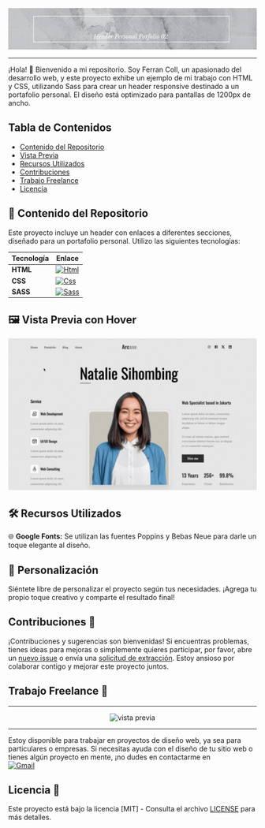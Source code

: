 <div align="center">
  <img src="banner-principal.gif" alt="Banner">
</div>

---

¡Hola! 👋 Bienvenido a mi repositorio. Soy Ferran Coll, un apasionado del desarrollo web, y este proyecto exhibe un ejemplo de mi trabajo con HTML y CSS, utilizando Sass para crear un header responsive destinado a un portafolio personal. El diseño está optimizado para pantallas de 1200px de ancho.

## Tabla de Contenidos
- [Contenido del Repositorio](src)
- [Vista Previa](vista-previa.png)
- [Recursos Utilizados](https://fonts.google.com/)
- [Contribuciones](https://github.com/notifications)
- [Trabajo Freelance](mailto:ferrancolllopez@gmail.com)
- [Licencia](LICENCIA)

## 📁 Contenido del Repositorio

Este proyecto incluye un header con enlaces a diferentes secciones, diseñado para un portafolio personal. Utilizo las siguientes tecnologías:

| Tecnología | Enlace |
|------------|--------|
| **HTML**   | [![Html](https://img.shields.io/badge/HTML-white?style=for-the-badge&logo=html5&logoColor=white&labelColor=black&color=%23E34F26)](src/index.html) |
| **CSS**    | [![Css](https://img.shields.io/badge/css-white?style=for-the-badge&logo=css3&logoColor=white&labelColor=black&color=blue)](src/style.css) |
| **SASS**   | [![Sass](https://img.shields.io/badge/SASS-black?style=for-the-badge&logo=Sass&logoColor=white&labelColor=black&color=%23CC6699)](src/sass/) |

## 🖼️ Vista Previa con Hover

<div align="center">
  <img src="vista-previa.gif" alt="Vista previa Header">
</div>

## 🛠️ Recursos Utilizados

🌐 **Google Fonts:** Se utilizan las fuentes Poppins y Bebas Neue para darle un toque elegante al diseño.

## 🎨 Personalización

Siéntete libre de personalizar el proyecto según tus necesidades. ¡Agrega tu propio toque creativo y comparte el resultado final!

## Contribuciones 🤝

¡Contribuciones y sugerencias son bienvenidas! Si encuentras problemas, tienes ideas para mejoras o simplemente quieres participar, por favor, abre un [nuevo issue](https://github.com/Ferran226/HTML-CSS-SASS-Header-Personal-Porfolio-02/issues) o envía una [solicitud de extracción](https://github.com/Ferran226/HTML-CSS-SASS-Header-Personal-Porfolio-02/pulls). Estoy ansioso por colaborar contigo y mejorar este proyecto juntos.


## Trabajo Freelance 💼

---

<div align="center">
  <img src="desde-0.gif" alt="vista previa" width="55%"/>
</div>

---

Estoy disponible para trabajar en proyectos de diseño web, ya sea para particulares o empresas. Si necesitas ayuda con el diseño de tu sitio web o tienes algún proyecto en mente, ¡no dudes en contactarme en 
<br>
[![Gmail](https://img.shields.io/badge/Email%20personal-white?style=for-the-badge&logo=gmail&logoColor=white&label=ferrancolllopez%40gmail.com&labelColor=black&color=%23EA4335)](mailto:ferrancolllopez@gmail.com)


## Licencia 📜

Este proyecto está bajo la licencia [MIT] - Consulta el archivo [LICENSE](LICENSE) para más detalles.
